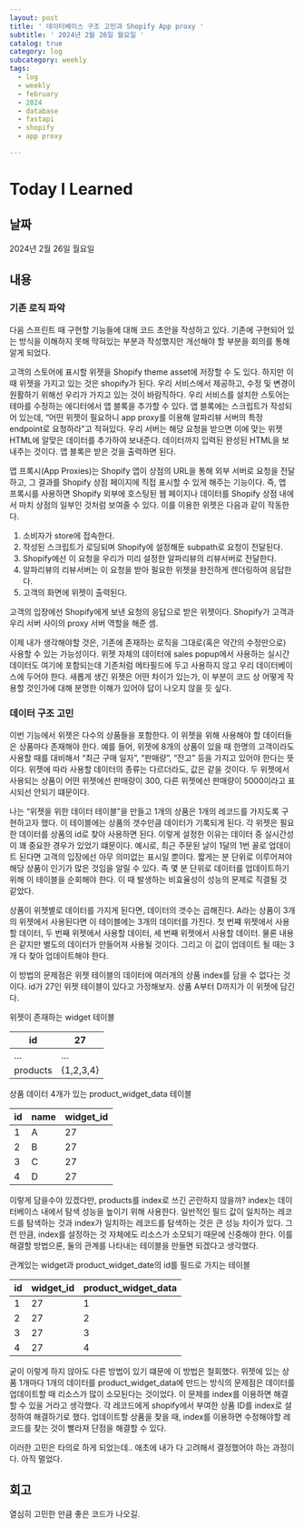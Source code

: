 ```yaml
---
layout: post
title: ' 데이터베이스 구조 고민과 Shopify App proxy '
subtitle: ' 2024년 2월 26일 월요일 '
catalog: true
category: log
subcategory: weekly
tags:
  - log
  - weekly
  - february
  - 2024
  - database
  - fastapi
  - shopify
  - app proxy

---
```


# Today I Learned

## 날짜

2024년 2월 26일 월요일

## 내용

### 기존 로직 파악

다음 스프린트 때 구현할 기능들에 대해 코드 초안을 작성하고 있다. 기존에 구현되어 있는 방식을 이해하지 못해 막혀있는 부분과 작성했지만 개선해야 할 부분을 회의를 통해 알게 되었다.

고객의 스토어에 표시할 위젯을 Shopify theme asset에 저장할 수 도 있다. 하지만 이 때 위젯을 가지고 있는 것은 shopify가 된다. 우리 서비스에서 제공하고, 수정 및 변경이 원활하기 위해선 우리가 가지고 있는 것이 바람직하다. 우리 서비스를 설치한 스토어는 테마를 수정하는 에디터에서 앱 블록을 추가할 수 있다. 앱 블록에는 스크립트가 작성되어 있는데, “어떤 위젯이 필요하니 app proxy를 이용해 알파리뷰 서버의 특정 endpoint로 요청하라”고 적혀있다. 우리 서버는 해당 요청을 받으면 이에 맞는 위젯 HTML에 알맞은 데이터를 추가하여 보내준다. 데이터까지 입력된 완성된 HTML을 보내주는 것이다. 앱 블록은 받은 것을 출력하면 된다.

앱 프록시(App Proxies)는 Shopify 앱이 상점의 URL을 통해 외부 서버로 요청을 전달하고, 그 결과를 Shopify 상점 페이지에 직접 표시할 수 있게 해주는 기능이다. 즉, 앱 프록시를 사용하면 Shopify 외부에 호스팅된 웹 페이지나 데이터를 Shopify 상점 내에서 마치 상점의 일부인 것처럼 보여줄 수 있다. 이를 이용한 위젯은 다음과 같이 작동한다.

1. 소비자가 store에 접속한다.
2. 작성된 스크립트가 로딩되며 Shopify에 설정해둔 subpath로 요청이 전달된다.
3. Shopify에선 이 요청을 우리가 미리 설정한 알파리뷰의 리뷰서버로 전달한다.
4. 알파리뷰의 리뷰서버는 이 요청을 받아 필요한 위젯을 완전하게 렌더링하여 응답한다.
5. 고객의 화면에 위젯이 출력된다.

고객의 입장에선 Shopify에게 보낸 요청의 응답으로 받은 위젯이다. Shopify가 고객과 우리 서버 사이의 proxy 서버 역할을 해준 셈.

이제 내가 생각해야할 것은, 기존에 존재하는 로직을 그대로(혹은 약간의 수정만으로) 사용할 수 있는 가능성이다. 위젯 자체의 데이터에 sales popup에서 사용하는 실시간 데이터도 여기에 포함되는데 기존처럼 메타필드에 두고 사용하지 않고 우리 데이터베이스에 두어야 한다. 새롭게 생긴 위젯은 어떤 차이가 있는가, 이 부분이 코드 상 어떻게 작용할 것인가에 대해 분명한 이해가 있어야 답이 나오지 않을 듯 싶다.

### 데이터 구조 고민

이번 기능에서 위젯은 다수의 상품들을 포함한다. 이 위젯을 위해 사용해야 할 데이터들은 상품마다 존재해야 한다. 예를 들어, 위젯에 8개의 상품이 있을 때 한명의 고객이라도 사용할 때를 대비해서 “최근 구매 일자”, “판매량”, “잔고” 등을 가지고 있어야 한다는 뜻이다. 위젯에 따라 사용할 데이터의 종류는 다르더라도, 값은 같을 것이다. 두 위젯에서 사용되는 상품이 어떤 위젯에선 판매량이 300, 다른 위젯에선 판매량이 5000이라고 표시되선 안되기 떄문이다.

나는 “위젯을 위한 데이터 테이블”을 만들고 1개의 상품은 1개의 레코드를 가지도록 구현하고자 했다. 이 테이블에는 상품의 갯수만큼 데이터가 기록되게 된다. 각 위젯은 필요한 데이터를 상품의 id로 찾아 사용하면 된다. 이렇게 설정한 이유는 데이터 중 실시간성이 꽤 중요한 경우가 있었기 떄문이다. 예시로, 최근 주문된  날이 1달의 1번 꼴로 업데이트 된다면 고객의 입장에선 아무 의미없는 표시일 뿐이다. 짧게는 분 단위로 이루어져야 해당 상품이 인기가 많은 것임을 알릴 수 있다. 즉 몇 분 단위로 데이터를 업데이트하기 위해 이 테이블을 순회해야 한다. 이 때 발생하는 비효율성이 성능의 문제로 직결될 것 같았다.

상품이 위젯별로 데이터를 가지게 된다면, 데이터의 갯수는 곱해진다. A라는 상품이 3개의 위젯에서 사용된다면 이 테이블에는 3개의 데이터를 가진다. 첫 번쨰 위젯에서 사용할 데이터, 두 번째 위젯에서 사용할 데이터, 세 번째 위젯에서 사용할 데이터. 물론 내용은 같지만 별도의 데이터가 만들어져 사용될 것이다. 그리고 이 값이 업데이트 될 때는 3개 다 찾아 업데이트해야 한다.

이 방법의 문제점은 위젯 테이블의 데이터에 여러개의 상품 index를 담을 수 없다는 것이다. id가 27인 위젯 테이블이 있다고 가정해보자. 상품 A부터 D까지가 이 위젯에 담긴다.

위젯이 존재하는 widget 테이블

| id       | 27        |
| -------- | --------- |
| …        | …         |
| products | {1,2,3,4} |

상품 데이터 4개가 있는 product_widget_data 테이블

| id   | name | widget_id |
| ---- | ---- | --------- |
| 1    | A    | 27        |
| 2    | B    | 27        |
| 3    | C    | 27        |
| 4    | D    | 27        |

이렇게 담을수야 있겠다만, products를 index로 쓰긴 곤란하지 않을까? index는 데이터베이스 내에서 탐색 성능을 높이기 위해 사용한다. 일반적인 필드 값이 일치하는 레코드를 탐색하는 것과 index가 일치하는 레코드를 탐색하는 것은 큰 성능 차이가 있다. 그런 만큼, index를 설정하는 것 자체에도 리소스가 소모되기 때문에 신중해야 한다. 이를 해결할 방법으론, 둘의 관계를 나타내는 테이블을 만들면 되겠다고 생각했다.

관계있는 widget과 product_widget_date의 id를 필드로 가지는 테이블

| id   | widget_id | product_widget_data |
| ---- | --------- | ------------------- |
| 1    | 27        | 1                   |
| 2    | 27        | 2                   |
| 3    | 27        | 3                   |
| 4    | 27        | 4                   |

굳이 이렇게 하지 않아도 다른 방법이 있기 떄문에 이 방법은 철회했다. 위젯에 있는 상품 1개마다 1개의 데이터를 product_widget_data에 만드는 방식의 문제점은 데이터를 업데이트할 때 리소스가 많이 소모된다는 것이었다. 이 문제를 index를 이용하면 해결할 수 있을 거라고 생각했다. 각 레코드에게 shopify에서 부여한 상품 ID를 index로 설정하여 해결하기로 했다. 업데이트할 상품을 찾을 때, index를 이용하면 수정해야할 레코드를 찾는 것이 빨라져 단점을 해결할 수 있다.

이러한 고민은 타의로 하게 되었는데.. 애초에 내가 다 고려해서 결정했어야 하는 과정이다. 아직 멀었다.

## 회고

열심히 고민한 만큼 좋은 코드가 나오길.